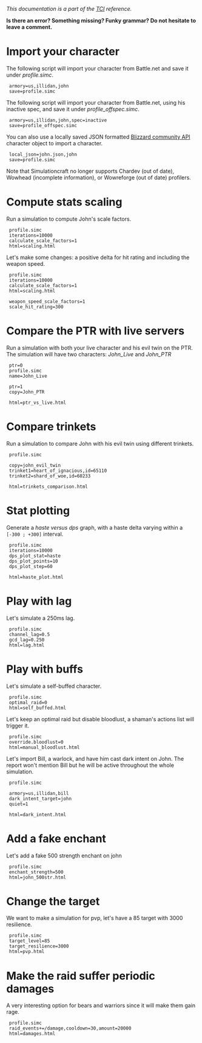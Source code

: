 _This documentation is a part of the [TCI](TextualConfigurationInterface) reference._

**Is there an error? Something missing? Funky grammar? Do not hesitate to leave a comment.**



# Import your character
The following script will import your character from Battle.net and save it under _profile.simc_.
```
 armory=us,illidan,john
 save=profile.simc
```
The following script will import your character from Battle.net, using his inactive spec, and save it under _profile\_offspec.simc_.
```
 armory=us,illidan,john,spec=inactive
 save=profile_offspec.simc
```

You can also use a locally saved JSON formatted [Blizzard community API](http://blizzard.github.io/api-wow-docs/#character-profile-api) character object to import a character.
```
 local_json=john.json,john
 save=profile.simc
```

Note that Simulationcraft no longer supports Chardev (out of date), Wowhead (incomplete information), or Wowreforge (out of date) profilers.

# Compute stats scaling
Run a simulation to compute John's scale factors.
```
 profile.simc
 iterations=10000
 calculate_scale_factors=1
 html=scaling.html
```
Let's make some changes: a positive delta for hit rating and including the weapon speed.
```
 profile.simc
 iterations=10000
 calculate_scale_factors=1
 html=scaling.html

 weapon_speed_scale_factors=1
 scale_hit_rating=300
```

# Compare the PTR with live servers
Run a simulation with both your live character and his evil twin on the PTR. The simulation will have two characters: _John\_Live_ and _John\_PTR_
```
 ptr=0
 profile.simc
 name=John_Live

 ptr=1
 copy=John_PTR

 html=ptr_vs_live.html
```

# Compare trinkets
Run a simulation to compare John with his evil twin using different trinkets.
```
 profile.simc

 copy=john_evil_twin
 trinket1=heart_of_ignacious,id=65110
 trinket2=shard_of_woe,id=60233

 html=trinkets_comparison.html
```

# Stat plotting
Generate a _haste versus dps_ graph, with a haste delta varying within a `[-300 ; +300]` interval.
```
 profile.simc
 iterations=10000
 dps_plot_stat=haste
 dps_plot_points=10
 dps_plot_step=60

 html=haste_plot.html
```

# Play with lag
Let's simulate a 250ms lag.
```
 profile.simc
 channel_lag=0.5
 gcd_lag=0.250
 html=lag.html
```

# Play with buffs
Let's simulate a self-buffed character.
```
 profile.simc
 optimal_raid=0
 html=self_buffed.html
```
Let's keep an optimal raid but disable bloodlust, a shaman's actions list will trigger it.
```
 profile.simc
 override.bloodlust=0
 html=manual_bloodlust.html
```
Let's import Bill, a warlock, and have him cast dark intent on John. The report won't mention Bill but he will be active throughout the whole simulation.
```
 profile.simc

 armory=us,illidan,bill
 dark_intent_target=john
 quiet=1

 html=dark_intent.html
```
# Add a fake enchant
Let's add a fake 500 strength enchant on john
```
 profile.simc
 enchant_strength=500
 html=john_500str.html
```
# Change the target
We want to make a simulation for pvp, let's have a 85 target with 3000 resilience.
```
 profile.simc
 target_level=85
 target_resilience=3000
 html=pvp.html
```
# Make the raid suffer periodic damages
A very interesting option for bears and warriors since it will make them gain rage.
```
 profile.simc
 raid_events+=/damage,cooldown=30,amount=20000
 html=damages.html
```